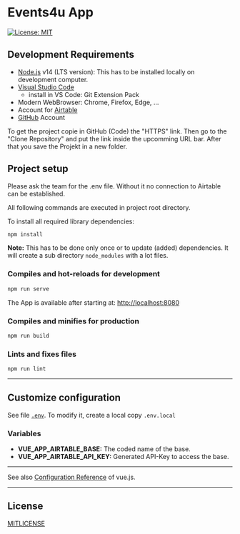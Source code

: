 # Events4u App

[![License: MIT](https://img.shields.io/badge/License-MIT-blue.svg)](LICENSE)

## Development Requirements

* [Node.js](https://nodejs.org/en/) v14 (LTS version): This has to be installed locally on development computer.
* [Visual Studio Code](https://code.visualstudio.com/)
  * install in VS Code: Git Extension Pack
* Modern WebBrowser: Chrome, Firefox, Edge, ...
* Account for [Airtable](https://www.airtable.com)
* [GitHub](https://github.com) Account

To get the project copie in GitHub (Code) the "HTTPS" link.
Then go to the "Clone Repository" and put the link inside the upcomming URL bar.
After that you save the Projekt in a new folder.

## Project setup

Please ask the  team for the .env file. Without it no connection to Airtable can be established.

All following commands are executed in project root directory.

To install all required library dependencies:

```sh
npm install
```

**Note:** This has to be done only once or to update (added) dependencies. It will create a sub directory `node_modules` with a lot files.

### Compiles and hot-reloads for development

```sh
npm run serve
```

The App is available after starting at: [http://localhost:8080](http://localhost:8080)

### Compiles and minifies for production

```sh
npm run build
```

### Lints and fixes files

```sh
npm run lint
```

---

## Customize configuration

See file [`.env`](.env). To modify it, create a local copy `.env.local`

### Variables

* **VUE_APP_AIRTABLE_BASE:** The coded name of the base.
* **VUE_APP_AIRTABLE_API_KEY:** Generated API-Key to access the base.

---

See also [Configuration Reference](https://cli.vuejs.org/config/) of vue.js.

---

## License

[MITLICENSE](LICENSE)
